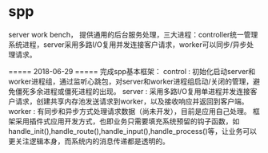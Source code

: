 # spp
server work bench， 提供通用的后台服务处理，三大进程：controller统一管理系统进程，server采用多路I/O复用并发连接客户请求，worker可以同步/异步处理请求。

===== 2018-06-29 =====
完成spp基本框架：
control : 初始化启动server和worker进程组，通过监听心跳包，对server和worker进程组启动/关闭的管理，避免僵死多余进程或僵死进程的出现。
server : 采用多路I/O复用单进程并发连接客户请求，创建共享内存池发送请求到worker，以及接收响应并返回到客户端。
worker : 有同步和异步方式处理请求数据（尚未开发），目前是应用自己处理。
框架采用插件式应用开发方式，也即业务只需要填充系统预留的钩子函数，如handle_init(),handle_route(),handle_input(),handle_process()等，让业务可以更关注逻辑本身，而系统内的消息传递都是透明的。


